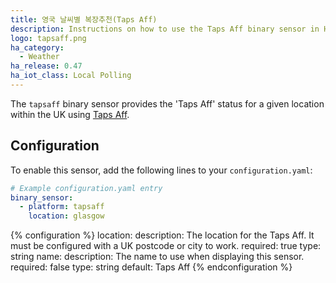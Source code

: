 ```yaml
---
title: 영국 날씨별 복장추천(Taps Aff)
description: Instructions on how to use the Taps Aff binary sensor in Home Assistant.
logo: tapsaff.png
ha_category:
  - Weather
ha_release: 0.47
ha_iot_class: Local Polling
---
```


The `tapsaff` binary sensor provides the 'Taps Aff' status for a given location within the UK using [Taps Aff](https://www.taps-aff.co.uk/).

## Configuration

To enable this sensor, add the following lines to your `configuration.yaml`:

```yaml
# Example configuration.yaml entry
binary_sensor:
  - platform: tapsaff
    location: glasgow
```

{% configuration %}
location:
  description: The location for the Taps Aff. It must be configured with a UK postcode or city to work.
  required: true
  type: string
name:
  description: The name to use when displaying this sensor.
  required: false
  type: string
  default: Taps Aff
{% endconfiguration %}
